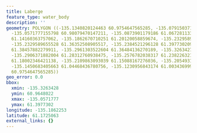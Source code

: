 ```yaml
---
title: Laberge
feature_type: water_body
description: ''
geometry: POLYGON ((-135.1340820124463 60.9754647565285, -135.0791503718287 60.96480218535468,
  -135.0571777155798 60.98079470147211, -135.0873901179186 61.06728113376914, -135.1066161921375
  61.14160363757062, -135.1862670710251 61.20120058859674, -135.2329589655528 61.29632166178905,
  -135.2329589655528 61.36352508905517, -135.2384521296128 61.39773020984081, -135.2714111139816
  61.38457882279911, -135.2961303522604 61.36484136270189, -135.3263427545993 61.32928253074058,
  -135.2906371882004 61.28312760938475, -135.2576782038317 61.2382263219361, -135.2192260554028
  61.18002346421138, -135.2109863093039 61.15088167276036, -135.2054931452439 61.09782758721259,
  -135.1450683405663 61.04468436780756, -135.1230956843174 61.00343699924413, -135.1340820124463
  60.9754647565285))
geo_error: 0.0
bbox:
  xmin: -135.3263428
  ymin: 60.9648022
  xmax: -135.0571777
  ymax: 61.3977302
longitude: -135.1862253
latitude: 61.1725063
external_links: {}
---
```

